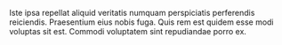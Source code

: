 Iste ipsa repellat aliquid veritatis numquam perspiciatis perferendis reiciendis. Praesentium eius nobis fuga. Quis rem est quidem esse modi voluptas sit est. Commodi voluptatem sint repudiandae porro ex.
